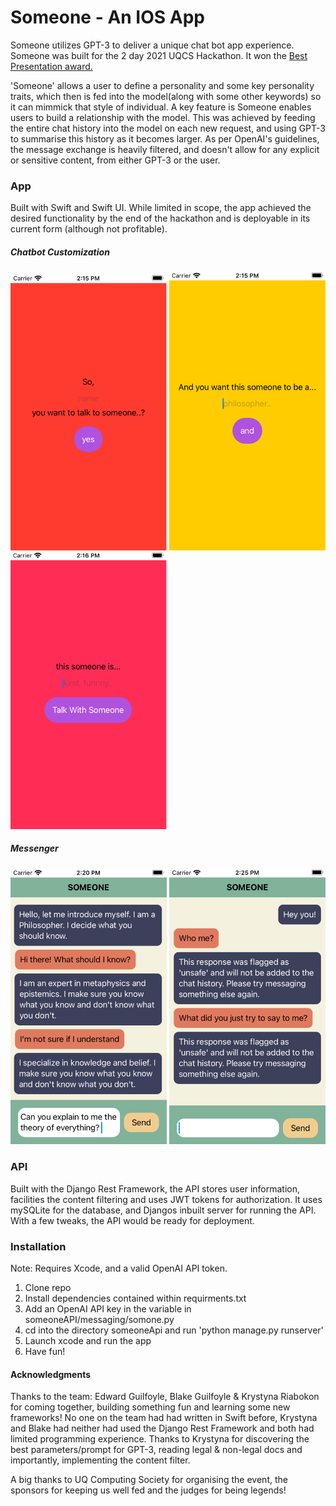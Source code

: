 # Someone - An IOS App
Someone utilizes GPT-3 to deliver a unique chat bot app experience. Someone was built for the 2 day 2021 UQCS Hackathon. It won the [Best Presentation award.](https://uqcs.org/showcase/) 

'Someone' allows a user to define a personality and some key personality traits, which then is fed into the model(along with some other keywords) so it can mimmick that style of individual. A key feature is Someone enables users to build a relationship with the model. This was achieved by feeding the entire chat history into the model on each new request, and using GPT-3 to summarise this history as it becomes larger. As per OpenAI's guidelines, the message exchange is heavily filtered, and doesn't allow for any explicit or sensitive content, from either GPT-3 or the user. 
### App
Built with Swift and Swift UI. While limited in scope, the app achieved the desired functionality by the end of the hackathon and is deployable in its current form (although not profitable).

##### Chatbot Customization
<p float="left">
  <img src="images/img1.png" width="250" />
  <img src="images/img2.png" width="250" /> 
  <img src="images/img3.png" width="250" />
</p>

##### Messenger
<p float="left">
  <img src="images/img4.png" width="250" />
  <img src="images/img5.png" width="250" /> 
</p>

### API
Built with the Django Rest Framework, the API stores user information, facilities the content filtering and uses JWT tokens for authorization. It uses mySQLite for the database, and Djangos inbuilt server for running the API. With a few tweaks, the API would be ready for deployment.

### Installation
Note: Requires Xcode, and a valid OpenAI API token. 
1) Clone repo
2) Install dependencies contained within requirments.txt
3) Add an OpenAI API key in the variable in someoneAPI/messaging/somone.py
3) cd into the directory someoneApi and run 'python manage.py runserver'
3) Launch xcode and run the app
4) Have fun!


#### Acknowledgments
Thanks to the team: Edward Guilfoyle, Blake Guilfoyle & Krystyna Riabokon for coming together, building something fun and learning some new frameworks! No one on the team had had written in Swift before, Krystyna and Blake had neither had used the Django Rest Framework and both had limited programming experience. Thanks to Krystyna for discovering the best parameters/prompt for GPT-3, reading legal & non-legal docs and importantly, implementing the content filter. 

A big thanks to UQ Computing Society for organising the event, the sponsors for keeping us well fed and the judges for being legends!
